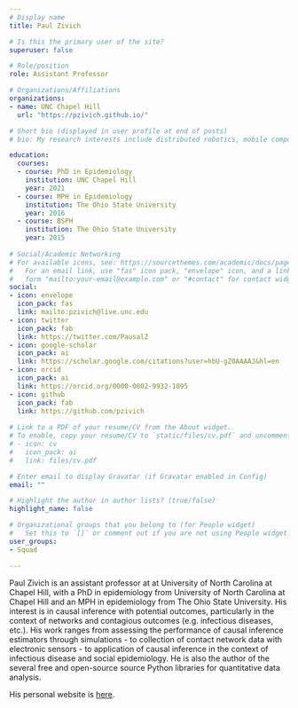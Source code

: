 ```yaml
---
# Display name
title: Paul Zivich

# Is this the primary user of the site?
superuser: false

# Role/position
role: Assistant Professor

# Organizations/Affiliations
organizations:
- name: UNC Chapel Hill
  url: "https://pzivich.github.io/"

# Short bio (displayed in user profile at end of posts)
# bio: My research interests include distributed robotics, mobile computing and programmable matter.

education:
  courses:
  - course: PhD in Epidemiology
    institution: UNC Chapel Hill
    year: 2021
  - course: MPH in Epidemiology
    institution: The Ohio State University
    year: 2016
  - course: BSPH 
    institution: The Ohio State University
    year: 2015
    
# Social/Academic Networking
# For available icons, see: https://sourcethemes.com/academic/docs/page-builder/#icons
#   For an email link, use "fas" icon pack, "envelope" icon, and a link in the
#   form "mailto:your-email@example.com" or "#contact" for contact widget.
social:
- icon: envelope
  icon_pack: fas
  link: mailto:pzivich@live.unc.edu
- icon: twitter
  icon_pack: fab
  link: https://twitter.com/PausalZ
- icon: google-scholar
  icon_pack: ai
  link: https://scholar.google.com/citations?user=hbU-gZ0AAAAJ&hl=en
- icon: orcid
  icon_pack: ai
  link: https://orcid.org/0000-0002-9932-1095
- icon: github
  icon_pack: fab
  link: https://github.com/pzivich
  
# Link to a PDF of your resume/CV from the About widget.
# To enable, copy your resume/CV to `static/files/cv.pdf` and uncomment the lines below.
# - icon: cv
#   icon_pack: ai
#   link: files/cv.pdf

# Enter email to display Gravatar (if Gravatar enabled in Config)
email: ""

# Highlight the author in author lists? (true/false)
highlight_name: false

# Organizational groups that you belong to (for People widget)
#   Set this to `[]` or comment out if you are not using People widget.
user_groups:
- Squad

---
```


Paul Zivich is an assistant professor at at University of North Carolina at Chapel Hill, with a PhD in epidemiology from University of North Carolina at Chapel Hill and an MPH in epidemiology from The Ohio State University. His interest is in causal inference with potential outcomes, particularly in the context of networks and contagious outcomes (e.g. infectious diseases, etc.). His work ranges from assessing the performance of causal inference estimators through simulations - to collection of contact network data with electronic sensors - to application of causal inference in the context of infectious disease and social epidemiology. He is also the author of the several free and open-source source Python libraries for quantitative data analysis.

His personal website is [here](https://pzivich.github.io/). 


